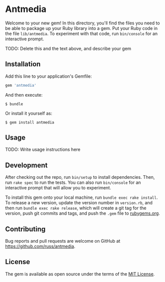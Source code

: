 # Antmedia

Welcome to your new gem! In this directory, you'll find the files you need to be able to package up your Ruby library into a gem. Put your Ruby code in the file `lib/antmedia`. To experiment with that code, run `bin/console` for an interactive prompt.

TODO: Delete this and the text above, and describe your gem

## Installation

Add this line to your application's Gemfile:

```ruby
gem 'antmedia'
```

And then execute:

    $ bundle

Or install it yourself as:

    $ gem install antmedia

## Usage

TODO: Write usage instructions here

## Development

After checking out the repo, run `bin/setup` to install dependencies. Then, run `rake spec` to run the tests. You can also run `bin/console` for an interactive prompt that will allow you to experiment.

To install this gem onto your local machine, run `bundle exec rake install`. To release a new version, update the version number in `version.rb`, and then run `bundle exec rake release`, which will create a git tag for the version, push git commits and tags, and push the `.gem` file to [rubygems.org](https://rubygems.org).

## Contributing

Bug reports and pull requests are welcome on GitHub at https://github.com/russ/antmedia.

## License

The gem is available as open source under the terms of the [MIT License](https://opensource.org/licenses/MIT).
